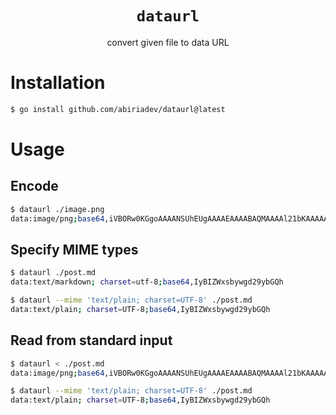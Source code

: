 <h1 align="center"><code>dataurl</code></h1>
<p align="center">convert given file to data URL</p>

# Installation

```sh
$ go install github.com/abiriadev/dataurl@latest
```

# Usage

## Encode

```sh
$ dataurl ./image.png
data:image/png;base64,iVBORw0KGgoAAAANSUhEUgAAAAEAAAABAQMAAAAl21bKAAAAA1BMVEUAAACnej3aAAAAAXRSTlMAQObYZgAAAApJREFUCNdjYAAAAAIAAeIhvDMAAAAASUVORK5C
```

## Specify MIME types

```sh
$ dataurl ./post.md
data:text/markdown; charset=utf-8;base64,IyBIZWxsbywgd29ybGQh

$ dataurl --mime 'text/plain; charset=UTF-8' ./post.md
data:text/plain; charset=UTF-8;base64,IyBIZWxsbywgd29ybGQh
```

## Read from standard input

```sh
$ dataurl < ./post.md
data:image/png;base64,iVBORw0KGgoAAAANSUhEUgAAAAEAAAABAQMAAAAl21bKAAAAA1BMVEUAAACnej3aAAAAAXRSTlMAQObYZgAAAApJREFUCNdjYAAAAAIAAeIhvDMAAAAASUVORK5C

$ dataurl --mime 'text/plain; charset=UTF-8' ./post.md
data:text/plain; charset=UTF-8;base64,IyBIZWxsbywgd29ybGQh
```
